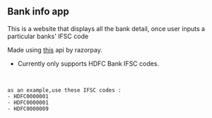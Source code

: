## Bank info app
This is a website that displays all the bank detail, once user inputs a particular banks' IFSC code<br>

Made using <a href ="https://github.com/razorpay/ifsc/wiki/API">this</a> api by razorpay.

- Currently only supports HDFC Bank IFSC codes.
<br>

```
as an example,use these IFSC codes : 
- HDFC0000001
- HDFC0000001
- HDFC0000009
```